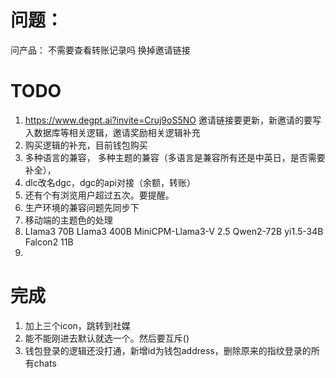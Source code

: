 
# 问题：
问产品： 不需要查看转账记录吗
换掉邀请链接


# TODO
1. https://www.degpt.ai?invite=Cruj9oS5NO 邀请链接要更新，新邀请的要写入数据库等相关逻辑，邀请奖励相关逻辑补充
2. 购买逻辑的补充，目前钱包购买
3. 多种语言的兼容， 多种主题的兼容（多语言是兼容所有还是中英日，是否需要补全），
4. dlc改名dgc，dgc的api对接（余额，转账）
5. 还有个有浏览用户超过五次。要提醒。
6. 生产环境的兼容问题先同步下
7. 移动端的主题色的处理
8. LIama3 70B
LIama3 400B
MiniCPM-Llama3-V 2.5
Qwen2-72B
yi1.5-34B
Falcon2 11B
9. 
   



# 完成
1. 加上三个icon，跳转到社媒
2. 能不能刚进去默认就选一个。然后要互斥()
3. 钱包登录的逻辑还没打通，新增id为钱包address，删除原来的指纹登录的所有chats

   